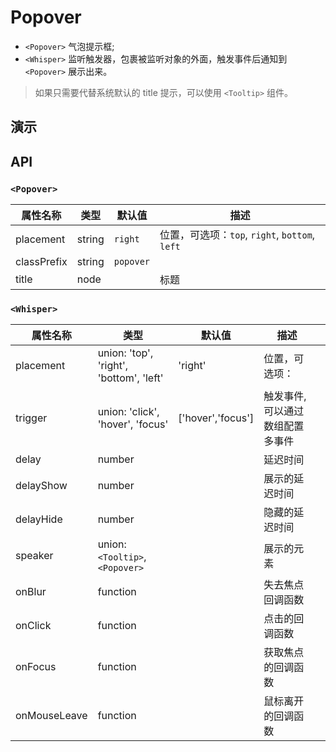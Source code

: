 # Popover [<i class="icon icon-edit2" ></i>](https://github.com/rsuite/rsuite.github.io/blob/master/src/components/popover/index.md)

- `<Popover>` 气泡提示框;
- `<Whisper>` 监听触发器，包裹被监听对象的外面，触发事件后通知到 `<Popover>` 展示出来。

> 如果只需要代替系统默认的 title 提示，可以使用 `<Tooltip>` 组件。

## 演示

<!--{demo}-->


## API

### `<Popover>`

| 属性名称        | 类型     | 默认值       | 描述                                      |
|-------------|--------|-----------|-----------------------------------------|
| placement   | string | `right`   | 位置，可选项：`top`, `right`, `bottom`, `left` |
| classPrefix | string | `popover` |                                         |
| title       | node   |           | 标题                              |



### `<Whisper>`

| 属性名称         | 类型                                      | 默认值               | 描述               |     |
|--------------|-----------------------------------------|-------------------|------------------|-----|
| placement    | union: 'top', 'right', 'bottom', 'left' | 'right'           | 位置，可选项：          |     |
| trigger      | union: 'click', 'hover', 'focus'        | ['hover','focus'] | 触发事件,可以通过数组配置多事件 |     |
| delay        | number                                  |                   | 延迟时间             |     |
| delayShow    | number                                  |                   | 展示的延迟时间          |     |
| delayHide    | number                                  |                   | 隐藏的延迟时间          |     |
| speaker      | union: `<Tooltip>`,`<Popover>`          |                   | 展示的元素            |     |
| onBlur       | function                                |                   | 失去焦点回调函数         |     |
| onClick      | function                                |                   | 点击的回调函数          |     |
| onFocus      | function                                |                   | 获取焦点的回调函数        |     |
| onMouseLeave | function                                |                   | 鼠标离开的回调函数        |     |
